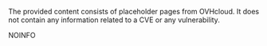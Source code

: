 The provided content consists of placeholder pages from OVHcloud. It does not contain any information related to a CVE or any vulnerability.

NOINFO